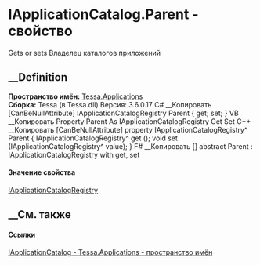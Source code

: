 # IApplicationCatalog.Parent - свойство
Gets or sets Владелец каталогов приложений
## __Definition
 **Пространство имён:** [Tessa.Applications](N_Tessa_Applications.htm)  
 **Сборка:** Tessa (в Tessa.dll) Версия: 3.6.0.17
C# __Копировать
    [CanBeNullAttribute]
    IApplicationCatalogRegistry Parent { get; set; }
VB __Копировать
    <CanBeNullAttribute>
    Property Parent As IApplicationCatalogRegistry
    	Get
    	Set
C++ __Копировать
    [CanBeNullAttribute]
    property IApplicationCatalogRegistry^ Parent {
    	IApplicationCatalogRegistry^ get ();
    	void set (IApplicationCatalogRegistry^ value);
    }
F# __Копировать
     [<CanBeNullAttribute>]
    abstract Parent : IApplicationCatalogRegistry with get, set
#### Значение свойства
[IApplicationCatalogRegistry](T_Tessa_Applications_IApplicationCatalogRegistry.htm)
##  __См. также
#### Ссылки
[IApplicationCatalog - ](T_Tessa_Applications_IApplicationCatalog.htm)
[Tessa.Applications - пространство имён](N_Tessa_Applications.htm)
